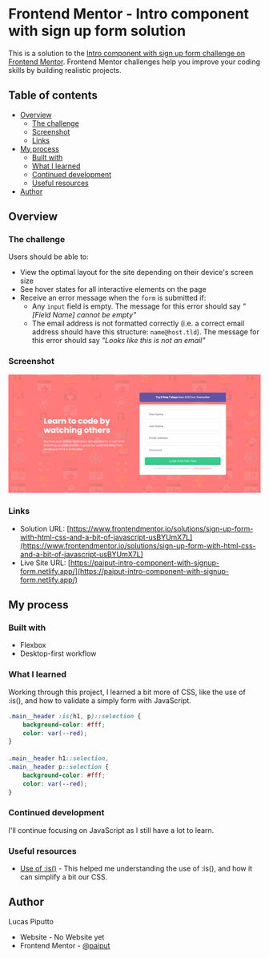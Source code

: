 # Frontend Mentor - Intro component with sign up form solution

This is a solution to the [Intro component with sign up form challenge on Frontend Mentor](https://www.frontendmentor.io/challenges/intro-component-with-signup-form-5cf91bd49edda32581d28fd1). Frontend Mentor challenges help you improve your coding skills by building realistic projects. 

## Table of contents

- [Overview](#overview)
  - [The challenge](#the-challenge)
  - [Screenshot](#screenshot)
  - [Links](#links)
- [My process](#my-process)
  - [Built with](#built-with)
  - [What I learned](#what-i-learned)
  - [Continued development](#continued-development)
  - [Useful resources](#useful-resources)
- [Author](#author)


## Overview

### The challenge

Users should be able to:

- View the optimal layout for the site depending on their device's screen size
- See hover states for all interactive elements on the page
- Receive an error message when the `form` is submitted if:
  - Any `input` field is empty. The message for this error should say *"[Field Name] cannot be empty"*
  - The email address is not formatted correctly (i.e. a correct email address should have this structure: `name@host.tld`). The message for this error should say *"Looks like this is not an email"*

### Screenshot

![](./assets/design/screenshot.png)

### Links

- Solution URL: [https://www.frontendmentor.io/solutions/sign-up-form-with-html-css-and-a-bit-of-javascript-usBYUmX7L](https://www.frontendmentor.io/solutions/sign-up-form-with-html-css-and-a-bit-of-javascript-usBYUmX7L)
- Live Site URL: [https://paiput-intro-component-with-signup-form.netlify.app/](https://paiput-intro-component-with-signup-form.netlify.app/)

## My process

### Built with

- Flexbox
- Desktop-first workflow

### What I learned

Working through this project, I learned a bit more of CSS, like the use of :is(), and how to validate a simply form with JavaScript.

```css
.main__header :is(h1, p)::selection {
    background-color: #fff;
    color: var(--red);
}

.main__header h1::selection,
.main__header p::selection {
    background-color: #fff;
    color: var(--red);
}
```

### Continued development

I'll continue focusing on JavaScript as I still have a lot to learn.

### Useful resources

- [Use of :is()](https://www.youtube.com/watch?v=McC4QkCvbaY) - This helped me understanding the use of :is(), and how it can simplify a bit our CSS.

## Author

Lucas Piputto

- Website - No Website yet
- Frontend Mentor - [@paiput](https://www.frontendmentor.io/profile/paiput)
